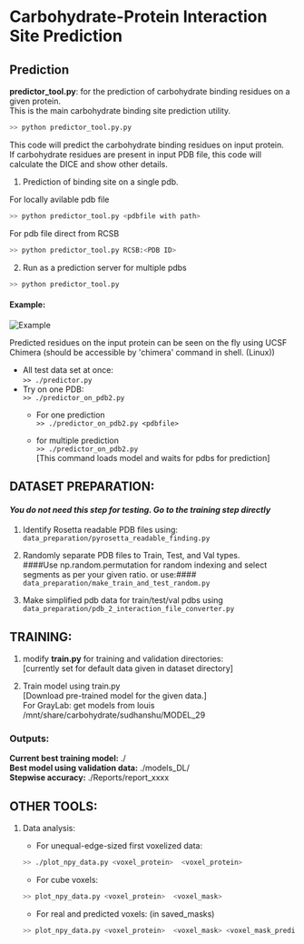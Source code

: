 # Carbohydrate-Protein Interaction Site Prediction #

## Prediction ###
**predictor_tool.py**: for the prediction of carbohydrate binding residues on a given protein.  
This is the main carbohydrate binding site prediction utility.   
```sh
>> python predictor_tool.py.py

```

This code will predict the carbohydrate binding residues on input protein.  
If carbohydrate residues are present in input PDB file, this code will calculate the DICE and show other details.

1. Prediction of binding site on a single pdb.

For locally avilable pdb file
```sh
>> python predictor_tool.py <pdbfile with path>

```
For pdb file direct from RCSB
```sh
>> python predictor_tool.py RCSB:<PDB ID>

```
2. Run as a prediction server for multiple pdbs

```sh
>> python predictor_tool.py

```  

#### Example: ####  
![Example](./capsif_v/Figures/prediction_example.png)

Predicted residues on the input protein can be seen on the fly using UCSF Chimera (should be accessible by 'chimera' command in shell. (Linux))

* All test data set at once:  
``>> ./predictor.py``
* Try on one PDB:  
``>> ./predictor_on_pdb2.py``
  * For one prediction  
``>> ./predictor_on_pdb2.py <pdbfile> ``

  * for multiple prediction  
``>> ./predictor_on_pdb2.py``  
[This command loads model and waits for pdbs for prediction]

## DATASET PREPARATION: ##

#### _You do not need this step for testing. Go to the training step directly_ ####

1. Identify Rosetta readable PDB files using:  
``data_preparation/pyrosetta_readable_finding.py``

2. Randomly separate PDB files to Train, Test, and Val types.  
 ####Use np.random.permutation for random indexing and select segments as per your given ratio. or use:####
 ``data_preparation/make_train_and_test_random.py``

3. Make simplified pdb data for train/test/val pdbs using
```data_preparation/pdb_2_interaction_file_converter.py```


## TRAINING: ##
1. modify **train.py** for training and validation directories:  
 [currently set for default data given in dataset directory]

2. Train model using train.py  
[Download pre-trained model for the given data.]  
For GrayLab: get models from louis /mnt/share/carbohydrate/sudhanshu/MODEL_29

### Outputs: ###
**Current best training model:** ./  
**Best model using validation data:** ./models_DL/  
**Stepwise accuracy:** ./Reports/report_xxxx  

## OTHER TOOLS: ##

1. Data analysis:  
	* For unequal-edge-sized first voxelized data:  

	```sh
	>> ./plot_npy_data.py <voxel_protein>  <voxel_protein>
	```

	 * For cube voxels:  

	```sh
	>> plot_npy_data.py <voxel_protein>  <voxel_mask>
	```
	* For real and predicted voxels: (in saved_masks)  

	```sh
	>> plot_npy_data.py <voxel_protein>  <voxel_mask> <voxel_mask_predicted>
	```
